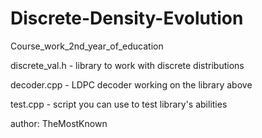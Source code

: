 # Discrete-Density-Evolution
Course_work_2nd_year_of_education

discrete_val.h - library to work with discrete distributions

decoder.cpp - LDPC decoder working on the library above

test.cpp - script you can use to test library's abilities


author: TheMostKnown
